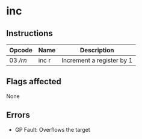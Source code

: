 # inc

## Instructions

| Opcode | Name | Description |
| --- | --- | --- |
| 03 _/rn_ | inc r | Increment a register by 1 |

## Flags affected
None

## Errors
- GP Fault: Overflows the target